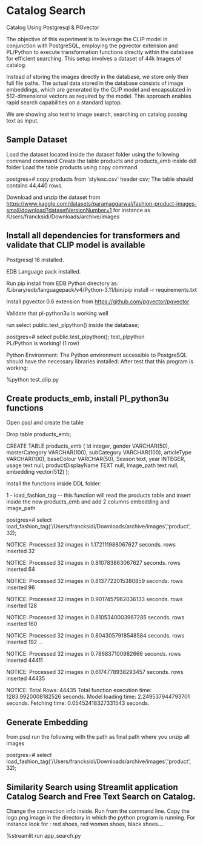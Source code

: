 # Catalog Search
Catalog Using Postgresql &amp; PGvector

The objective of this experiment is to leverage the CLIP model in conjunction with PostgreSQL, employing the pgvector extension and PL/Python to execute transformation functions directly within the database for efficient searching. This setup involves a dataset of 44k Images of catalog. 

Instead of storing the images directly in the database, we store only their full file paths. The actual data stored in the database consists of image embeddings, which are generated by the CLIP model and encapsulated in 512-dimensional vectors as required by the model. This approach enables rapid search capabilities on a standard laptop.

We are showing also text to image search, searching on catalog passing text as input. 

## Sample Dataset
Load the dataset located inside the dataset folder using the following command command 
Create the table products and products_emb inside ddl folder
Load the table products using copy command

postgres=# copy products from 'stylesc.csv' header csv; 
The table should contains 44,440 rows.

Download and unzip the dataset from https://www.kaggle.com/datasets/paramaggarwal/fashion-product-images-small/download?datasetVersionNumber=1
for instance as /Users/francksidi/Downloads/archive/images


## Install all dependencies for transformers and validate that CLIP model is available

Postgresql 16 installed.

EDB Language pack installed.

Run pip install from EDB Python directory as: /Library/edb/languagepack/v4/Python-3.11/bin/pip install -r requirements.txt

Install pgvector 0.6 extension from https://github.com/pgvector/pgvector

Validate that pl-python3u is working well 

run select public.test_plpython() inside the database;

postgres=# select public.test_plpython();
     test_plpython     
 PL/Python is working!
(1 row)

Python Environment: The Python environment accessible to PostgreSQL should have the necessary libraries installed: 
After test that this program is working: 

%python test_clip.py

## Create products_emb, install Pl_python3u functions

Open psql and create the table 

Drop table products_emb;

CREATE TABLE products_emb (
    Id integer,
    gender VARCHAR(50),
    masterCategory VARCHAR(100),
    subCategory VARCHAR(100),
    articleType VARCHAR(100),
    baseColour VARCHAR(50),
    Season text,
    year INTEGER,
    usage text null,
    productDisplayName TEXT null,
    Image_path text null, 
    embedding vector(512)
);



Install the functions inside DDL folder:

1 - load_fashion_tag -- this function will read the products table and insert inside the new products_emb and add 2 columns embedding and image_path

postgres=# select load_fashion_tag('/Users/francksidi/Downloads/archive/images','product', 32);

NOTICE:  Processed 32 images in 1.172111988067627 seconds. rows inserted 32

NOTICE:  Processed 32 images in 0.810783863067627 seconds. rows inserted 64

NOTICE:  Processed 32 images in 0.8137722015380859 seconds. rows inserted 96

NOTICE:  Processed 32 images in 0.9017457962036133 seconds. rows inserted 128

NOTICE:  Processed 32 images in 0.8105340003967285 seconds. rows inserted 160

NOTICE:  Processed 32 images in 0.8043057918548584 seconds. rows inserted 192
...

NOTICE:  Processed 32 images in 0.786837100982666 seconds. rows inserted 44411


NOTICE:  Processed 32 images in 0.6174778938293457 seconds. rows inserted 44435

NOTICE:  Total Rows: 44435 Total function execution time: 1283.9920008182526 seconds. Model loading time: 2.249537944793701 seconds. Fetching time: 0.05452418327331543 seconds.

## Generate Embedding 

from psql 
run the following with the path as final path where you unzip all images

postgres=# select load_fashion_tag('/Users/francksidi/Downloads/archive/images','product', 32);



## Similarity Search using Streamlit application Catalog Search and Free Text Search on Catalog. 

Change the connection info inside. Run from the command line. Copy the logo.png image in the directory in which the python program is running.
For instance look for : red shoes, red women shoes, black shoes....

%streamlit run app_search.py
